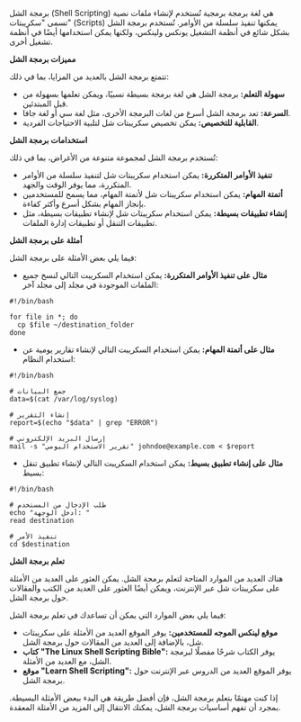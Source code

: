 برمجة الشل (Shell Scripting) هي لغة برمجة برمجية تُستخدم لإنشاء ملفات نصية تسمى "سكريبتات" (Scripts) يمكنها تنفيذ سلسلة من الأوامر. تُستخدم برمجة الشل بشكل شائع في أنظمة التشغيل يونكس ولينكس، ولكنها يمكن استخدامها أيضًا في أنظمة تشغيل أخرى.

**مميزات برمجة الشل**

تتمتع برمجة الشل بالعديد من المزايا، بما في ذلك:

* **سهولة التعلم:** برمجة الشل هي لغة برمجة بسيطة نسبيًا، ويمكن تعلمها بسهولة من قبل المبتدئين.
* **السرعة:** تعد برمجة الشل أسرع من لغات البرمجة الأخرى، مثل لغة سي أو لغة جافا.
* **القابلية للتخصيص:** يمكن تخصيص سكريبتات شل لتلبية الاحتياجات الفردية.

**استخدامات برمجة الشل**

تُستخدم برمجة الشل لمجموعة متنوعة من الأغراض، بما في ذلك:

* **تنفيذ الأوامر المتكررة:** يمكن استخدام سكريبتات شل لتنفيذ سلسلة من الأوامر المتكررة، مما يوفر الوقت والجهد.
* **أتمتة المهام:** يمكن استخدام سكريبتات شل لأتمتة المهام، مما يسمح للمستخدمين بإنجاز المهام بشكل أسرع وأكثر كفاءة.
* **إنشاء تطبيقات بسيطة:** يمكن استخدام سكريبتات شل لإنشاء تطبيقات بسيطة، مثل تطبيقات التنقل أو تطبيقات إدارة الملفات.

**أمثلة على برمجة الشل**

فيما يلي بعض الأمثلة على برمجة الشل:

* **مثال على تنفيذ الأوامر المتكررة:** يمكن استخدام السكريبت التالي لنسخ جميع الملفات الموجودة في مجلد إلى مجلد آخر:

```
#!/bin/bash

for file in *; do
  cp $file ~/destination_folder
done
```

* **مثال على أتمتة المهام:** يمكن استخدام السكريبت التالي لإنشاء تقارير يومية عن استخدام النظام:

```
#!/bin/bash

# جمع البيانات
data=$(cat /var/log/syslog)

# إنشاء التقرير
report=$(echo "$data" | grep "ERROR")

# إرسال البريد الإلكتروني
mail -s "تقرير الاستخدام اليومي" johndoe@example.com < $report
```

* **مثال على إنشاء تطبيق بسيط:** يمكن استخدام السكريبت التالي لإنشاء تطبيق تنقل بسيط:

```
#!/bin/bash

# طلب الإدخال من المستخدم
echo "أدخل الوجهة: "
read destination

# تنفيذ الأمر
cd $destination
```

**تعلم برمجة الشل**

هناك العديد من الموارد المتاحة لتعلم برمجة الشل. يمكن العثور على العديد من الأمثلة على سكريبتات شل عبر الإنترنت، ويمكن أيضًا العثور على العديد من الكتب والمقالات حول برمجة الشل.

فيما يلي بعض الموارد التي يمكن أن تساعدك في تعلم برمجة الشل:

* **موقع لينكس الموجه للمستخدمين:** يوفر الموقع العديد من الأمثلة على سكريبتات شل، بالإضافة إلى العديد من المقالات حول برمجة الشل.
* **كتاب "The Linux Shell Scripting Bible":** يوفر الكتاب شرحًا مفصلًا لبرمجة الشل، مع العديد من الأمثلة.
* **موقع "Learn Shell Scripting":** يوفر الموقع العديد من الدروس عبر الإنترنت حول برمجة الشل.

إذا كنت مهتمًا بتعلم برمجة الشل، فإن أفضل طريقة هي البدء ببعض الأمثلة البسيطة. بمجرد أن تفهم أساسيات برمجة الشل، يمكنك الانتقال إلى المزيد من الأمثلة المعقدة.